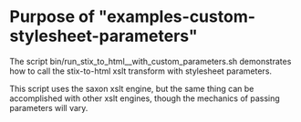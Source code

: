 Purpose of "examples-custom-stylesheet-parameters"
===

The script bin/run_stix_to_html__with_custom_parameters.sh demonstrates how to call the stix-to-html xslt transform with stylesheet parameters.

This script uses the saxon xslt engine, but the same thing can be accomplished with other xslt engines, though the mechanics of passing parameters will vary.

